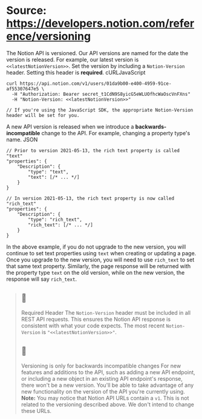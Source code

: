 # Source: https://developers.notion.com/reference/versioning

The Notion API is versioned. Our API versions are named for the date the version is released. For example, our latest version is `<<latestNotionVersion>>`.
Set the version by including a `Notion-Version` header. Setting this header is **required**.
cURLJavaScript
```
curl https://api.notion.com/v1/users/01da9b00-e400-4959-91ce-af55307647e5 \
  -H "Authorization: Bearer secret_t1CdN9S8yicG5eWLUOfhcWaOscVnFXns"
  -H "Notion-Version: <<latestNotionVersion>>"

```
```
// If you're using the JavaScript SDK, the appropriate Notion-Version header will be set for you.

```

A new API version is released when we introduce a **backwards-incompatible** change to the API. For example, changing a property type's name.
JSON
```
// Prior to version 2021-05-13, the rich text property is called "text"
"properties": {
	"Description": {
		"type": "text",
		"text": [/* ... */]
	}
}

// In version 2021-05-13, the rich text property is now called "rich_text"
"properties": {
	"Description": {
		"type": "rich_text",
		"rich_text": [/* ... */]
	}
}

```

In the above example, if you do not upgrade to the new version, you will continue to set text properties using `text` when creating or updating a page. Once you upgrade to the new version, you will need to use `rich_text` to set that same text property.
Similarly, the page response will be returned with the property type `text` on the old version, while on the new version, the response will say `rich_text`.
> ## 🚧
> Required Header
> The `Notion-Version` header must be included in all REST API requests. This ensures the Notion API response is consistent with what your code expects. 
> The most recent `Notion-Version` is `"<<latestNotionVersion>>"`.
> ## 📘
> Versioning is only for backwards incompatible changes
> For new features and additions to the API, such as adding a new API endpoint, or including a new object in an existing API endpoint's response, there won't be a new version. You'll be able to take advantage of any new functionality on the version of the API you're currently using.
**Note:** You may notice that Notion API URLs contain a `v1`. This is not related to the versioning described above. We don't intend to change these URLs.
